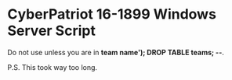 # CyberPatriot 16-1899 Windows Server Script

Do not use unless you are in **team name'); DROP TABLE teams; --**.

P.S. This took way too long.
